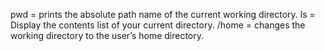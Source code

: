 pwd = prints the absolute path name of the current working directory.
ls = Display the contents list of your current directory.
/home = changes the working directory to the user’s home directory.
